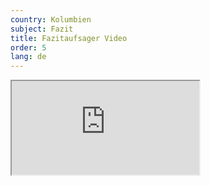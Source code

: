 ```yaml
---
country: Kolumbien
subject: Fazit
title: Fazitaufsager Video
order: 5
lang: de
---
```

<div class="media-wrapper">
    <div class="video">
        <iframe src="https://www.youtube.com/embed/u4ONV6XTHkk?ecver=1"  allowfullscreen></iframe>
    </div>
</div>

